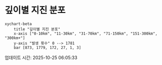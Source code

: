 # 깊이별 지진 분포

```mermaid
xychart-beta
    title "깊이별 지진 분포"
    x-axis ["0-10km", "11-30km", "31-70km", "71-150km", "151-300km", "300km+"]
    y-axis "발생 횟수" 0 --> 1781
    bar [873, 1779, 172, 27, 1, 3]
```

업데이트 시간: 2025-10-25 06:05:33
